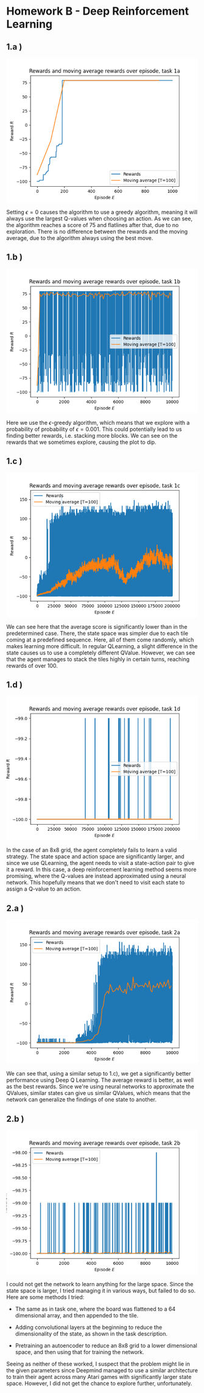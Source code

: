 # Homework B - Deep Reinforcement Learning

## 1.a )

![ Rewards for task 1.a ](src/plots/fig-1a.png)

Setting $\epsilon=0$ causes the algorithm to use a greedy algorithm, meaning it will always use the largest Q-values when choosing an action.
As we can see, the algorithm reaches a score of 75 and flatlines after that, due to no exploration. There is no difference between the rewards and the moving average, due to the algorithm always using the best move.

## 1.b )

![ Reward for task 1.b ](src/plots/fig-1b.png)

Here we use the $\epsilon$-greedy algorithm, which means that we explore with a probability of probability of $\epsilon=0.001$. This could potentially lead to us finding better rewards, i.e. stacking more blocks. We can see on the rewards that we sometimes explore, causing the plot to dip.

## 1.c )

![ Reward for task 1.c ](src/plots/fig-1c.png)

We can see here that the average score is significantly lower than in the predetermined case. There, the state space was simpler due to each tile coming at a predefined sequence. Here, all of them come randomly, which makes learning more difficult. In regular QLearning, a slight difference in the state causes us to use a completely different QValue. However, we can see that the agent manages to stack the tiles highly in certain turns, reaching rewards of over 100.

## 1.d )

![ Reward for task 1.d ](src/plots/fig-1d.png)

In the case of an 8x8 grid, the agent completely fails to learn a valid strategy. The state space and action space are significantly larger, and since we use QLearning, the agent needs to visit a state-action pair to give it a reward.
In this case, a deep reinforcement learning method seems more promising, where the Q-values are instead approximated using a neural network. This hopefully means that we don't need to visit each state to assign a Q-value to an action.

## 2.a )

![ Reward for task 2.a ](src/plots/fig-2a.png)

We can see that, using a similar setup to 1.c), we get a significantly better performance using Deep Q Learning. The average reward is better, as well as the best rewards. Since we're using neural networks to approximate the QValues, similar states can give us similar QValues, which means that the network can generalize the findings of one state to another.

## 2.b )

![ Reward for task 2.b ](src/plots/fig-2b.png)

I could not get the network to learn anything for the large space. Since the state space is larger, I tried managing it in various ways, but failed to do so. Here are some methods I tried:

- The same as in task one, where the board was flattened to a 64 dimensional array, and then appended to the tile.

- Adding convolutional layers at the beginning to reduce the dimensionality of the state, as shown in the task description.

- Pretraining an autoencoder to reduce an 8x8 grid to a lower dimensional space, and then using that for training the network.

Seeing as neither of these worked, I suspect that the problem might lie in the given parameters since Deepmind managed to use a similar architecture to train their agent across many Atari games with significantly larger state space.
However, I did not get the chance to explore further, unfortunately.
